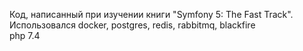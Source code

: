 Код, написанный при изучении книги "Symfony 5: The Fast Track". Использовался docker, postgres, redis, rabbitmq, blackfire <br>
php 7.4
